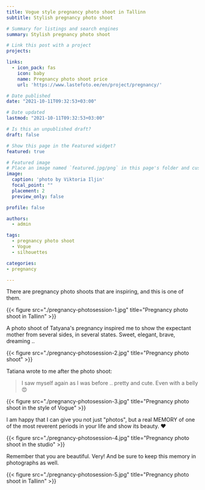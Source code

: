 ```yaml
---
title: Vogue style pregnancy photo shoot in Tallinn
subtitle: Stylish pregnancy photo shoot

# Summary for listings and search engines
summary: Stylish pregnancy photo shoot

# Link this post with a project
projects: 

links:
  - icon_pack: fas
    icon: baby
    name: Pregnancy photo shoot price
    url: 'https://www.lastefoto.ee/en/project/pregnancy/'

# Date published
date: "2021-10-11T09:32:53+03:00"

# Date updated
lastmod: "2021-10-11T09:32:53+03:00"

# Is this an unpublished draft?
draft: false

# Show this page in the Featured widget?
featured: true

# Featured image
# Place an image named `featured.jpg/png` in this page's folder and customize its options here.
image:
  caption: 'photo by Viktoria Iljin'
  focal_point: ""
  placement: 2
  preview_only: false

profile: false

authors:
  - admin

tags:
  - pregnancy photo shoot
  - Vogue
  - silhouettes

categories:
- pregnancy

---
```

There are pregnancy photo shoots that are inspiring, and this is one of them.

{{< figure src="./pregnancy-photosession-1.jpg" title="Pregnancy photo shoot in Tallinn" >}}

A photo shoot of Tatyana's pregnancy inspired me to show the expectant mother from several sides, in several states. Sweet, elegant, brave, dreaming ..

{{< figure src="./pregnancy-photosession-2.jpg" title="Pregnancy photo shoot" >}}

Tatiana wrote to me after the photo shoot:

> I saw myself again as I was before .. pretty and cute. Even with a belly 😍

{{< figure src="./pregnancy-photosession-3.jpg" title="Pregnancy photo shoot in the style of Vogue" >}}

I am happy that I can give you not just "photos", but a real MEMORY of one of the most reverent periods in your life and show its beauty. ♥ ️

{{< figure src="./pregnancy-photosession-4.jpg" title="Pregnancy photo shoot in the studio" >}}

Remember that you are beautiful. Very! And be sure to keep this memory in photographs as well.

{{< figure src="./pregnancy-photosession-5.jpg" title="Pregnancy photo shoot in Tallinn" >}}